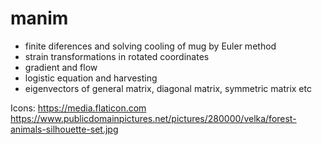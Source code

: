 # manim

* finite diferences and solving cooling of mug by Euler method
* strain transformations in rotated coordinates
* gradient and flow
* logistic equation and harvesting
* eigenvectors of general matrix, diagonal matrix, symmetric matrix etc


Icons: 
https://media.flaticon.com
https://www.publicdomainpictures.net/pictures/280000/velka/forest-animals-silhouette-set.jpg

